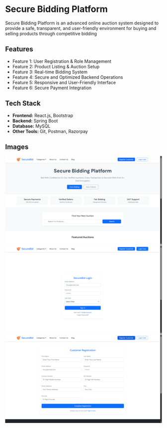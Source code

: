 # Secure Bidding Platform
Secure Bidding Platform is an advanced online auction system designed to provide a safe, transparent, and user-friendly environment for buying and selling products through competitive bidding

## Features
- Feature 1: User Registration & Role Management
- Feature 2: Product Listing & Auction Setup
- Feature 3: Real-time Bidding System
- Feature 4: Secure and Optimized Backend Operations
- Feature 5: Responsive and User-Friendly Interface
- Feature 6: Secure Payment Integration

## Tech Stack
- **Frontend:** React.js, Bootstrap
- **Backend:** Spring Boot
- **Database:** MySQL
- **Other Tools:** Git, Postman, Razorpay

## Images
![Website Image 1](/Images/img1.png)
![Website Image 2](/Images/img2.png)
![Website Image 3](/Images/img3.png)
